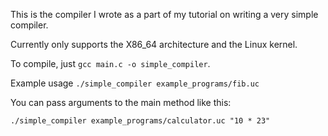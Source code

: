 This is the compiler I wrote as a part of my tutorial on writing a very simple compiler.

Currently only supports the X86_64 architecture and the Linux kernel.

To compile, just  `gcc main.c -o simple_compiler`.

Example usage `./simple_compiler example_programs/fib.uc`

You can pass arguments to the main method like this:

`./simple_compiler example_programs/calculator.uc "10 * 23"`
